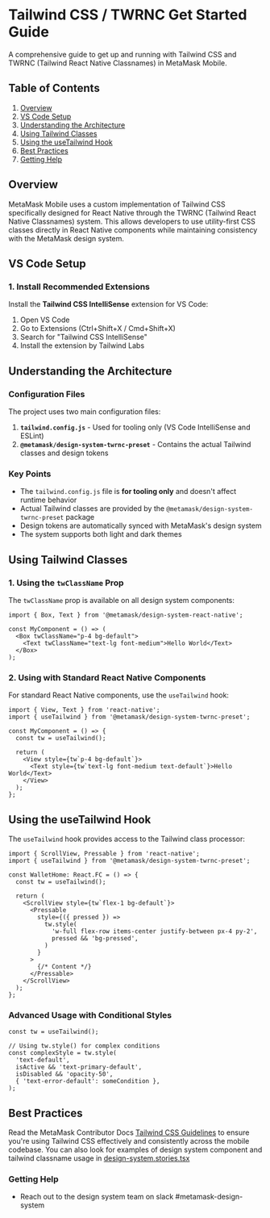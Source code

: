 # Tailwind CSS / TWRNC Get Started Guide

A comprehensive guide to get up and running with Tailwind CSS and TWRNC (Tailwind React Native Classnames) in MetaMask Mobile.

## Table of Contents

1. [Overview](#overview)
2. [VS Code Setup](#vs-code-setup)
3. [Understanding the Architecture](#understanding-the-architecture)
4. [Using Tailwind Classes](#using-tailwind-classes)
5. [Using the useTailwind Hook](#using-the-usetailwind-hook)
6. [Best Practices](#best-practices)
7. [Getting Help](#getting-help)

## Overview

MetaMask Mobile uses a custom implementation of Tailwind CSS specifically designed for React Native through the TWRNC (Tailwind React Native Classnames) system. This allows developers to use utility-first CSS classes directly in React Native components while maintaining consistency with the MetaMask design system.

## VS Code Setup

### 1. Install Recommended Extensions

Install the **Tailwind CSS IntelliSense** extension for VS Code:

1. Open VS Code
2. Go to Extensions (Ctrl+Shift+X / Cmd+Shift+X)
3. Search for "Tailwind CSS IntelliSense"
4. Install the extension by Tailwind Labs

## Understanding the Architecture

### Configuration Files

The project uses two main configuration files:

1. **`tailwind.config.js`** - Used for tooling only (VS Code IntelliSense and ESLint)
2. **`@metamask/design-system-twrnc-preset`** - Contains the actual Tailwind classes and design tokens

### Key Points

- The `tailwind.config.js` file is **for tooling only** and doesn't affect runtime behavior
- Actual Tailwind classes are provided by the `@metamask/design-system-twrnc-preset` package
- Design tokens are automatically synced with MetaMask's design system
- The system supports both light and dark themes

## Using Tailwind Classes

### 1. Using the `twClassName` Prop

The `twClassName` prop is available on all design system components:

```tsx
import { Box, Text } from '@metamask/design-system-react-native';

const MyComponent = () => (
  <Box twClassName="p-4 bg-default">
    <Text twClassName="text-lg font-medium">Hello World</Text>
  </Box>
);
```

### 2. Using with Standard React Native Components

For standard React Native components, use the `useTailwind` hook:

```tsx
import { View, Text } from 'react-native';
import { useTailwind } from '@metamask/design-system-twrnc-preset';

const MyComponent = () => {
  const tw = useTailwind();

  return (
    <View style={tw`p-4 bg-default`}>
      <Text style={tw`text-lg font-medium text-default`}>Hello World</Text>
    </View>
  );
};
```

## Using the useTailwind Hook

The `useTailwind` hook provides access to the Tailwind class processor:

```tsx
import { ScrollView, Pressable } from 'react-native';
import { useTailwind } from '@metamask/design-system-twrnc-preset';

const WalletHome: React.FC = () => {
  const tw = useTailwind();

  return (
    <ScrollView style={tw`flex-1 bg-default`}>
      <Pressable
        style={({ pressed }) =>
          tw.style(
            'w-full flex-row items-center justify-between px-4 py-2',
            pressed && 'bg-pressed',
          )
        }
      >
        {/* Content */}
      </Pressable>
    </ScrollView>
  );
};
```

### Advanced Usage with Conditional Styles

```tsx
const tw = useTailwind();

// Using tw.style() for complex conditions
const complexStyle = tw.style(
  'text-default',
  isActive && 'text-primary-default',
  isDisabled && 'opacity-50',
  { 'text-error-default': someCondition },
);
```

## Best Practices

Read the MetaMask Contributor Docs [Tailwind CSS Guidelines](https://github.com/MetaMask/contributor-docs/blob/main/docs/tailwind-css.md) to ensure you're using Tailwind CSS effectively and consistently across the mobile codebase. You can also look for examples of design system component and tailwind classname usage in [design-system.stories.tsx](../app/component-library/components/design-system.stories.tsx)

### Getting Help

- Reach out to the design system team on slack #metamask-design-system
